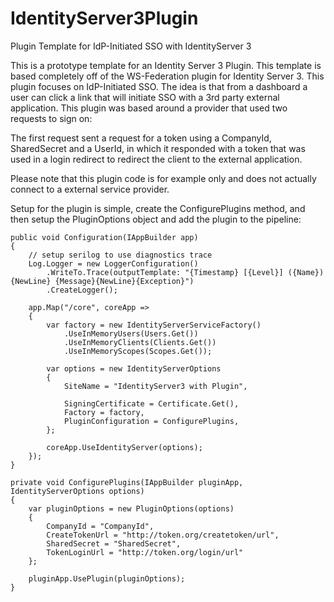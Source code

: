 # IdentityServer3Plugin
Plugin Template for IdP-Initiated SSO with IdentityServer 3

This is a prototype template for an Identity Server 3 Plugin. This template is based completely off of the WS-Federation plugin for Identity Server 3.  This plugin focuses on IdP-Initiated SSO.  The idea is that from a dashboard a user can click a link that will initiate SSO with a 3rd party external application.  This plugin was based around a provider that used two requests to sign on:

The first request sent a request for a token using a CompanyId, SharedSecret and a UserId, in which it responded with a token that was used in a login redirect to redirect the client to the external application.

Please note that this plugin code is for example only and does not actually connect to a external service provider.

Setup for the plugin is simple, create the ConfigurePlugins method, and then setup the PluginOptions object and add the plugin to the pipeline:

```
public void Configuration(IAppBuilder app)
{
    // setup serilog to use diagnostics trace
    Log.Logger = new LoggerConfiguration()
        .WriteTo.Trace(outputTemplate: "{Timestamp} [{Level}] ({Name}){NewLine} {Message}{NewLine}{Exception}")
        .CreateLogger();

    app.Map("/core", coreApp =>
    {
        var factory = new IdentityServerServiceFactory()
            .UseInMemoryUsers(Users.Get())
            .UseInMemoryClients(Clients.Get())
            .UseInMemoryScopes(Scopes.Get());

        var options = new IdentityServerOptions
        {
            SiteName = "IdentityServer3 with Plugin",

            SigningCertificate = Certificate.Get(),
            Factory = factory,
            PluginConfiguration = ConfigurePlugins,
        };

        coreApp.UseIdentityServer(options);
    });
}

private void ConfigurePlugins(IAppBuilder pluginApp, IdentityServerOptions options)
{
    var pluginOptions = new PluginOptions(options)
    {
        CompanyId = "CompanyId",
        CreateTokenUrl = "http://token.org/createtoken/url", 
        SharedSecret = "SharedSecret",
        TokenLoginUrl = "http://token.org/login/url"
    };
   
    pluginApp.UsePlugin(pluginOptions);
}
```
